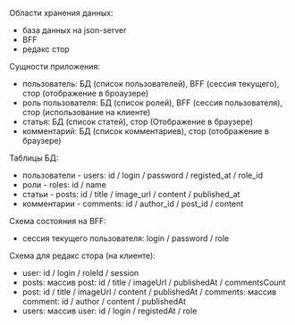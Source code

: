 Области хранения данных:
- база данных на json-server
- BFF 
- редакс стор 

Сущности приложения:
- пользователь: БД (список пользователей), BFF (сессия текущего), стор (отображение в броаузере)
- роль пользователя: БД (список ролей), BFF (сессия пользователя), стор (использование на клиенте)
- статья: БД (список статей), стор (Отображение в браузере)
- комментарий: БД (список комментариев), стор (отображение в браузере)

Таблицы БД:
- пользователи - users: id / login / password / registed_at / role_id
- роли - roles: id / name
- статьи - posts: id / title / image_url / content / published_at
- комментарии - comments: id / author_id / post_id / content

Схема состояния на BFF:

- сессия текущего пользователя: login / password / role

Схема для редакс стора (на клиенте):

- user: id / login / roleId / session
- posts: массив post: id / title / imageUrl / publishedAt / commentsCount
- post: id / title / imageUrl / content / publishedAt / comments: массив comment: id / author / content / publishedAt
- users: массив user: id / login / registedAt / role